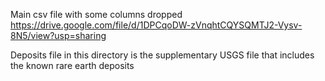 
Main csv file with some columns dropped
https://drive.google.com/file/d/1DPCqoDW-zVnqhtCQYSQMTJ2-Vysv-8N5/view?usp=sharing

Deposits file in this directory is the supplementary USGS file that includes the known rare earth deposits

